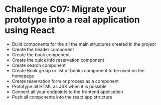 # Challenge C07: Migrate your prototype into a real application using React

- Build components for the all the main structures created in the project
- Create the header component
- Create the book component
- Create the quick info reservation component
- Create search component
- Create Book group or list of books component  to be used on the homepage
- Create reservation form or process as a component
- Prototype all HTML as JSX when it is possible
- Connect all your endpoints to the frontend application
- Push all components into the react app structure

